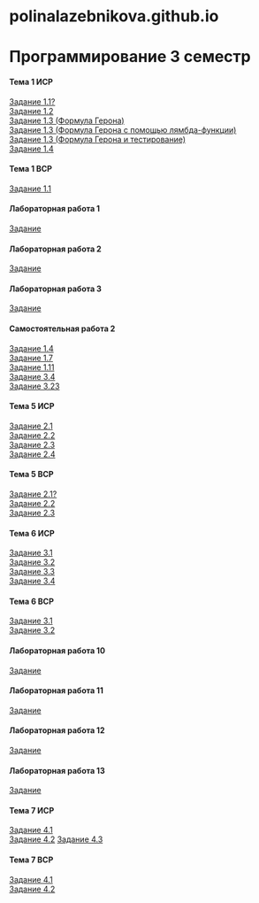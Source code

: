 # polinalazebnikova.github.io
# Программирование 3 семестр
#### Тема 1 ИСР
[Задание 1.1?]()
<br>[Задание 1.2](https://repl.it/@PolinaLazebniko/Tema1-ISR-Zad12)
<br>[Задание 1.3 (Формула Герона)](https://repl.it/@PolinaLazebniko/Geron)
<br>[Задание 1.3 (Формула Герона с помощью лямбда-функции)](https://repl.it/@PolinaLazebniko/Geron-lambda)
<br>[Задание 1.3 (Формула Герона и тестирование)](https://repl.it/@PolinaLazebniko/Geron-assert)
<br>[Задание 1.4]()
#### Тема 1 ВСР
[Задание 1.1]()
#### Лабораторная работа 1
[Задание](https://repl.it/@PolinaLazebniko/Lab1)
#### Лабораторная работа 2
[Задание](https://repl.it/@PolinaLazebniko/Lab2)
#### Лабораторная работа 3
[Задание](https://repl.it/@PolinaLazebniko/Lab3)
#### Самостоятельная работа 2
[Задание 1.4](https://repl.it/@PolinaLazebniko/Zadanie1num4)
<br>[Задание 1.7](https://repl.it/@PolinaLazebniko/Zadanie1num7)
<br>[Задание 1.11](https://repl.it/@PolinaLazebniko/Zadanie1num11)
<br>[Задание 3.4](https://repl.it/@PolinaLazebniko/Zadanie3num4)
<br>[Задание 3.23](https://repl.it/@PolinaLazebniko/Zadanie3num23)
#### Тема 5 ИСР
[Задание 2.1](https://repl.it/@PolinaLazebniko/Tema5-ISR-Zad21)
<br>[Задание 2.2](https://repl.it/@PolinaLazebniko/Tema5-ISR-Zad22)
<br>[Задание 2.3](https://repl.it/@PolinaLazebniko/Tema5-ISR-Zad23)
<br>[Задание 2.4](https://repl.it/@PolinaLazebniko/Tema5-ISR-Zad24)
#### Тема 5 ВСР
[Задание 2.1?]()
<br>[Задание 2.2](https://repl.it/@PolinaLazebniko/Tema5-VSR-Zad22)
<br>[Задание 2.3](https://repl.it/@PolinaLazebniko/Tema5-VSR-Zad23)
#### Тема 6 ИСР
[Задание 3.1]()
<br>[Задание 3.2](https://repl.it/@PolinaLazebniko/Tema6-ISR-Zad32)
<br>[Задание 3.3](https://repl.it/@PolinaLazebniko/Tema6-ISR-Zad33)
<br>[Задание 3.4](https://repl.it/@PolinaLazebniko/Tema6-ISR-Zad34)
#### Тема 6 ВСР
[Задание 3.1](https://repl.it/@PolinaLazebniko/Tema6-VSR-Zad31)
<br>[Задание 3.2](https://repl.it/@PolinaLazebniko/Tema6-VSR-Zad32)
#### Лабораторная работа 10
[Задание](https://repl.it/@PolinaLazebniko/Lab10)
#### Лабораторная работа 11
[Задание](https://repl.it/@PolinaLazebniko/Lab11)
#### Лабораторная работа 12
[Задание]()
#### Лабораторная работа 13
[Задание]()
#### Тема 7 ИСР
[Задание 4.1]()
<br>[Задание 4.2]()
[Задание 4.3]()
#### Тема 7 ВСР
[Задание 4.1]()
<br>[Задание 4.2]()
